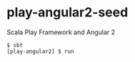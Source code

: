 play-angular2-seed
==========
Scala Play Framework and Angular 2


```
$ sbt
[play-angular2] $ run
```
